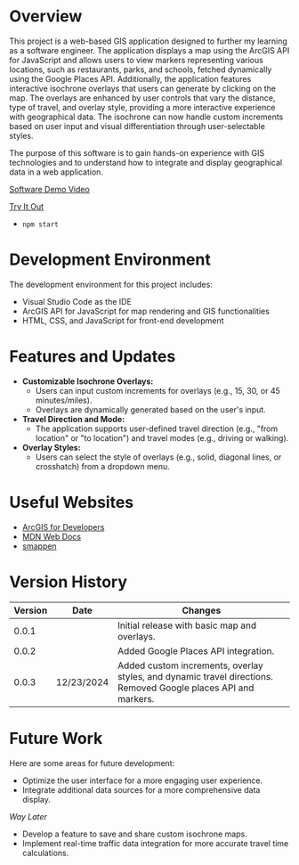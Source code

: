 # Overview

This project is a web-based GIS application designed to further my learning as a software engineer. The application displays a map using the ArcGIS API for JavaScript and allows users to view markers representing various locations, such as restaurants, parks, and schools, fetched dynamically using the Google Places API. Additionally, the application features interactive isochrone overlays that users can generate by clicking on the map. The overlays are enhanced by user controls that vary the distance, type of travel, and overlay style, providing a more interactive experience with geographical data. The isochrone can now handle custom increments based on user input and visual differentiation through user-selectable styles.

The purpose of this software is to gain hands-on experience with GIS technologies and to understand how to integrate and display geographical data in a web application.

[Software Demo Video](https://youtu.be/BHdvXoBKUr4)

[Try It Out](https://sowbyspencer.github.io/GIS/public/)

- `npm start`

# Development Environment

The development environment for this project includes:

- Visual Studio Code as the IDE
- ArcGIS API for JavaScript for map rendering and GIS functionalities
- HTML, CSS, and JavaScript for front-end development

# Features and Updates

- **Customizable Isochrone Overlays:**
  - Users can input custom increments for overlays (e.g., 15, 30, or 45 minutes/miles).
  - Overlays are dynamically generated based on the user's input.
- **Travel Direction and Mode:**
  - The application supports user-defined travel direction (e.g., "from location" or "to location") and travel modes (e.g., driving or walking).
- **Overlay Styles:**
  - Users can select the style of overlays (e.g., solid, diagonal lines, or crosshatch) from a dropdown menu.

# Useful Websites

- [ArcGIS for Developers](https://developers.arcgis.com/)
- [MDN Web Docs](https://developer.mozilla.org/en-US/)
- [smappen](https://www.smappen.com/documentation/draw-an-isochrone/)

# Version History

| Version | Date       | Changes                                                                                                        |
| ------- | ---------- | -------------------------------------------------------------------------------------------------------------- |
| 0.0.1   |            | Initial release with basic map and overlays.                                                                   |
| 0.0.2   |            | Added Google Places API integration.                                                                           |
| 0.0.3   | 12/23/2024 | Added custom increments, overlay styles, and dynamic travel directions. Removed Google places API and markers. |

# Future Work

Here are some areas for future development:

- Optimize the user interface for a more engaging user experience.
- Integrate additional data sources for a more comprehensive data display.

_Way Later_

- Develop a feature to save and share custom isochrone maps.
- Implement real-time traffic data integration for more accurate travel time calculations.
